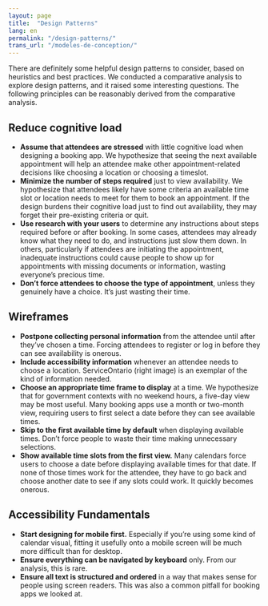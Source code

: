 ```yaml
---
layout: page
title:  "Design Patterns"
lang: en
permalink: "/design-patterns/"
trans_url: "/modeles-de-conception/"
---
```


There are definitely some helpful design patterns to consider, based on heuristics and best practices. We conducted a comparative analysis to explore design patterns, and it raised some interesting questions. The following principles can be reasonably derived from the comparative analysis.

## Reduce cognitive load
- **Assume that attendees are stressed** with little cognitive load when designing a booking app. We hypothesize that seeing the next available appointment will help an attendee make other appointment-related decisions like choosing a location or choosing a timeslot. 
- **Minimize the number of steps required** just to view availability. We hypothesize that attendees likely have some criteria an available time slot or location needs to meet for them to book an appointment. If the design burdens their cognitive load just to find out availability, they may forget their pre-existing criteria or quit.
- **Use research with your users** to determine any instructions about steps required before or after booking. In some cases, attendees may already know what they need to do, and instructions just slow them down. In others, particularly if attendees are initiating the appointment, inadequate instructions could cause people to show up for appointments with missing documents or information, wasting everyone’s precious time.
- **Don’t force attendees to choose the type of appointment**, unless they genuinely have a choice. It’s just wasting their time.

## Wireframes

- **Postpone collecting personal information** from the attendee until after they’ve chosen a time. Forcing attendees to register or log in before they can see availability is onerous. 
- **Include accessibility information** whenever an attendee needs to choose a location. ServiceOntario (right image) is an exemplar of the kind of information needed.
- **Choose an appropriate time frame to display** at a time. We hypothesize that for government contexts with no weekend hours, a five-day view may be most useful. Many booking apps use a month or two-month view, requiring users to first select a date before they can see available times.
- **Skip to the first available time by default** when displaying available times. Don’t force people to waste their time making unnecessary selections.
- **Show available time slots from the first view.** Many calendars force users to choose a date before displaying available times for that date. If none of those times work for the attendee, they have to go back and choose another date to see if any slots could work. It quickly becomes onerous.

## Accessibility Fundamentals

- **Start designing for mobile first.** Especially if you’re using some kind of calendar visual, fitting it usefully onto a mobile screen will be much more difficult than for desktop.
- **Ensure everything can be navigated by keyboard** only. From our analysis, this is rare.
- **Ensure all text is structured and ordered** in a way that makes sense for people using screen readers. This was also a common pitfall for booking apps we looked at.




